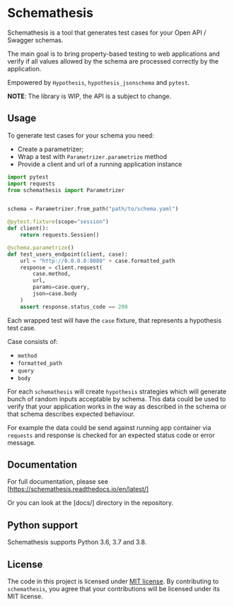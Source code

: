 # Schemathesis

Schemathesis is a tool that generates test cases for your
Open API / Swagger schemas.

The main goal is to bring property-based testing to web applications and
verify if all values allowed by the schema are processed correctly
by the application.

Empowered by `Hypothesis`, `hypothesis_jsonschema` and `pytest`.

**NOTE**: The library is WIP, the API is a subject to change.

## Usage

To generate test cases for your schema you need:

- Create a parametrizer;
- Wrap a test with `Parametrizer.parametrize` method
- Provide a client and url of a running application instance

```python
import pytest
import requests
from schemathesis import Parametrizer


schema = Parametrizer.from_path("path/to/schema.yaml")

@pytest.fixture(scope="session")
def client():
    return requests.Session()

@schema.parametrize()
def test_users_endpoint(client, case):
    url = "http://0.0.0.0:8080" + case.formatted_path
    response = client.request(
        case.method,
        url,
        params=case.query,
        json=case.body
    )
    assert response.status_code == 200
```

Each wrapped test will have the `case` fixture, that represents a
hypothesis test case.

Case consists of:

- `method`
- `formatted_path`
- `query`
- `body`

For each `schemathesis` will create `hypothesis` strategies which will
generate bunch of random inputs acceptable by schema.
This data could be used to verify that your application works in the way
as described in the schema or that schema describes expected behaviour.

For example the data could be send against running app container via
`requests` and response is checked for an expected status code or error
message.

## Documentation

For full documentation, please see [https://schemathesis.readthedocs.io/en/latest/]

Or you can look at the [docs/] directory in the repository.

## Python support

Schemathesis supports Python 3.6, 3.7 and 3.8.

## License

The code in this project is licensed under [MIT license](https://opensource.org/licenses/MIT).
By contributing to `schemathesis`, you agree that your contributions
will be licensed under its MIT license.
